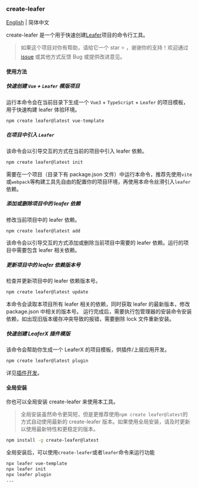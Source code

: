 ### create-leafer

[English](./README.en.md) | 简体中文

create-leafer 是一个用于快速创建[Leafer](https://www.leaferjs.com/)项目的命令行工具。

> 如果这个项目对你有帮助，请给它一个 star :star: ，谢谢你的支持！欢迎通过 [issue](https://github.com/214L/create-leafer/issues) 或其他方式反馈 Bug 或提供改进意见。

#### 使用方法

##### 快速创建 `Vue` + `Leafer` 模版项目

运行本命令会在当前目录下生成一个 `Vue3` + `TypeScript` + `Leafer` 的项目模板，用于快速构建 leafer 体验环境。

```bash
npm create leafer@latest vue-template
```

##### 在项目中引入 `Leafer`

该命令会以引导交互的方式在当前的项目中引入 leafer 依赖。

```bash
npm create leafer@latest init
```

需要在一个项目（目录下有 package.json 文件）中运行本命令，推荐先使用`vite`或`webpack`等构建工具先自由的配置你的项目环境，再使用本命令丝滑引入`leafer`依赖。

##### 添加或删除项目中的 leafer 依赖

修改当前项目中的 leafer 依赖。

```bash
npm create leafer@latest add
```

该命令会以引导交互的方式添加或删除当前项目中需要的 leafer 依赖。运行的项目中需要包含 leafer 相关依赖。

##### 更新项目中的 leafer 依赖版本号

检查并更新项目中的 leafer 依赖版本号。

```bash
npm create leafer@latest update
```

本命令会读取本项目所有 leafer 相关的依赖，同时获取 leafer 的最新版本，修改 package.json 中相关的版本号。
运行完成后，需要执行包管理器的安装命令安装依赖，如出现旧版本缓存冲突导致的报错，需要删除 lock 文件重新安装。

##### 快速创建 LeaferX 插件模版

该命令会帮助你生成一个 LeaferX 的项目模板，供插件/上层应用开发。

```bash
npm create leafer@latest plugin
```

详见[插件开发](https://www.leaferjs.com/ui/plugin/dev.html)。

#### 全局安装

你也可以全局安装 create-leafer 来使用本工具。

> 全局安装虽然命令更简短，但是更推荐使用`npm create leafer@latest`的方式自动使用最新的 create-leafer 版本。如果使用全局安装，请及时更新以使用最新特性和更稳定的版本。

```bash
npm install -g create-leafer@latest
```

全局安装后，可以使用`create-leafer`或者`leafer`命令来运行功能

```bash
npx leafer vue-template
npx leafer init
npx leafer plugin
...
```
